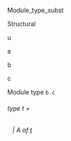 Module_type_subst

Structural

u

a

b

c

Module type `b.c`

<a id="type-t"></a>

###### type t =

<a id="type-t.A"></a>

######    | A of [t](#type-t)

